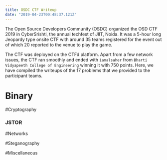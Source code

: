 ```yaml
---
title: OSDC CTF Writeup
date: "2019-04-23T00:48:37.121Z"
---
```


The Open Source Developers Community (OSDC) organized the OSD CTF 2019 in CyberSrishti, the annual techfest of JIIT, Noida. It was a 5-hour long Jeopardy type onsite CTF with around 35 teams registered for the event out of which 20 reported to the venue to play the game.

The CTF was deployed on the CTFd platform. Apart from a few network issues, the CTF ran smoothly and ended with `iamalsaher` from `Bharti Vidyapeeth College of Engineering` winning it with 750 points. Here, we have compiled the writeups of the 17 problems that we provided to the participant teams.

# Binary

#Cryptography

### JSTOR



#Networks

#Steganography

#Miscellaneous

